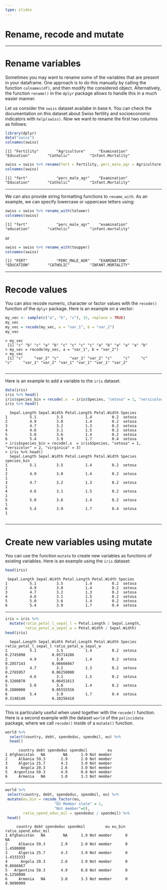 ```yaml
---
type: slides
---
```


# Rename, recode and mutate

---

# Rename variables

Sometimes you may want to rename some of the variables that are present in your dataframe. One approach is to do this manually by calling the function `colnames(df)`, and then modify the considered object. Alternatively, the function `rename()` in the `dplyr` package allows to handle this in a much easier manner.

Let us consider the `swiss` dataset availabe in base `R`. You can check the documentation on this dataset about Swiss fertility and socioeconomic indicators with `help(swiss)`. Now we want to rename the first two columns as follows:

```r
library(dplyr)
data("swiss")
colnames(swiss)
```

```out
[1] "Fertility"        "Agriculture"      "Examination"      "Education"        "Catholic"         "Infant.Mortality"
 ```


```r
swiss = swiss %>% rename(fert = Fertility, perc_male_agr = Agriculture)
colnames(swiss)
```

```out
[1] "fert"             "perc_male_agr"    "Examination"      "Education"        "Catholic"         "Infant.Mortality"
 ```

---

We can also provide string formatting functions to `rename_with`. As an example, we can specify lowercase or uppercase letters using:

```r
swiss = swiss %>% rename_with(tolower)
colnames(swiss)
```

```out
[1] "fert"             "perc_male_agr"    "examination"      "education"        "catholic"         "infant.mortality"
```

or 

```r
swiss = swiss %>% rename_with(toupper)
colnames(swiss)
```

```out
[1] "FERT"             "PERC_MALE_AGR"    "EXAMINATION"      "EDUCATION"        "CATHOLIC"         "INFANT.MORTALITY"
```
 
---



# Recode values

You can also recode numeric, character or factor values with the `recode()` function of the `dplyr` package. Here is an example on a vector:

```r
my_vec <- sample(c("a", "b", "c"), 15, replace = TRUE)
my_vec
my_vec = recode(my_vec, a = "var_1", b = "var_2")
my_vec
```

```out
> my_vec
 [1] "c" "b" "c" "a" "b" "c" "c" "c" "c" "a" "b" "a" "a" "a" "b"
> my_vec = recode(my_vec, a = "var_1", b = "var_2")
> my_vec
 [1] "c"     "var_2" "c"     "var_1" "var_2" "c"     "c"     "c"     "c"     "var_1" "var_2" "var_1" "var_1" "var_1" "var_2"
 
 ```

---

Here is an example to add a variable to the `iris` dataset.

```r
data(iris)
iris %>% head() 
iris$species_bin = recode(.x  = iris$Species, "setosa" = 1, "versicolor" = 2, "virginica" = 3)
iris %>% head() 

```

```out
  Sepal.Length Sepal.Width Petal.Length Petal.Width Species
1          5.1         3.5          1.4         0.2  setosa
2          4.9         3.0          1.4         0.2  setosa
3          4.7         3.2          1.3         0.2  setosa
4          4.6         3.1          1.5         0.2  setosa
5          5.0         3.6          1.4         0.2  setosa
6          5.4         3.9          1.7         0.4  setosa
> iris$species_bin = recode(.x  = iris$Species, "setosa" = 1, "versicolor" = 2, "virginica" = 3)
> iris %>% head() 
  Sepal.Length Sepal.Width Petal.Length Petal.Width Species species_bin
1          5.1         3.5          1.4         0.2  setosa           1
2          4.9         3.0          1.4         0.2  setosa           1
3          4.7         3.2          1.3         0.2  setosa           1
4          4.6         3.1          1.5         0.2  setosa           1
5          5.0         3.6          1.4         0.2  setosa           1
6          5.4         3.9          1.7         0.4  setosa           1
 
 ```

---

# Create new variables using mutate

You can use the function `mutate` to create new variables as functions of existing variables. Here is an example using the `iris` dataset:

```r
head(iris)

```

```out
 Sepal.Length Sepal.Width Petal.Length Petal.Width Species
1          5.1         3.5          1.4         0.2  setosa
2          4.9         3.0          1.4         0.2  setosa
3          4.7         3.2          1.3         0.2  setosa
4          4.6         3.1          1.5         0.2  setosa
5          5.0         3.6          1.4         0.2  setosa
6          5.4         3.9          1.7         0.4  setosa
```

---

```r
iris = iris %>% 
  mutate(ratio_petal_l_sepal_l = Petal.Length / Sepal.Length,
         ratio_petal_w_sepal_w = Petal.Width / Sepal.Width)
head(iris)
```

```out
  Sepal.Length Sepal.Width Petal.Length Petal.Width Species ratio_petal_l_sepal_l ratio_petal_w_sepal_w
1          5.1         3.5          1.4         0.2  setosa             0.2745098            0.05714286
2          4.9         3.0          1.4         0.2  setosa             0.2857143            0.06666667
3          4.7         3.2          1.3         0.2  setosa             0.2765957            0.06250000
4          4.6         3.1          1.5         0.2  setosa             0.3260870            0.06451613
5          5.0         3.6          1.4         0.2  setosa             0.2800000            0.05555556
6          5.4         3.9          1.7         0.4  setosa             0.3148148            0.10256410 
 ```

---

This is particularly useful when used together with the `recode()` function. Here is a second example with the dataset `world` of the `poliscidata` package, where we call `recode()` inside of a `mutate()` function.


```r
world %>%
  select(country, debt, spendeduc, spendmil, eu) %>%
  head()
```

```out
      country debt spendeduc spendmil         eu
1 Afghanistan   NA        NA      1.9 Not member
2     Albania 59.3       2.9      2.0 Not member
3     Algeria 25.7       4.3      3.0 Not member
4      Angola 20.3       2.6      3.0 Not member
5   Argentina 50.3       4.9      0.8 Not member
6     Armenia   NA       3.0      3.3 Not member
 ```
 
---
 
 ```r
 world %>%
  select(country, debt, spendeduc, spendmil, eu) %>%
  mutate(eu_bin = recode_factor(eu, 
                       "EU Member state" = 1,
                       "Not member"=0),
         ratio_spend_educ_mil = spendeduc / spendmil) %>%
  head()
 
 ```
 
 
 
 ```out
      country debt spendeduc spendmil         eu eu_bin ratio_spend_educ_mil
1 Afghanistan   NA        NA      1.9 Not member      0                   NA
2     Albania 59.3       2.9      2.0 Not member      0            1.4500000
3     Algeria 25.7       4.3      3.0 Not member      0            1.4333333
4      Angola 20.3       2.6      3.0 Not member      0            0.8666667
5   Argentina 50.3       4.9      0.8 Not member      0            6.1250000
6     Armenia   NA       3.0      3.3 Not member      0            0.9090909
 ```
 
 
